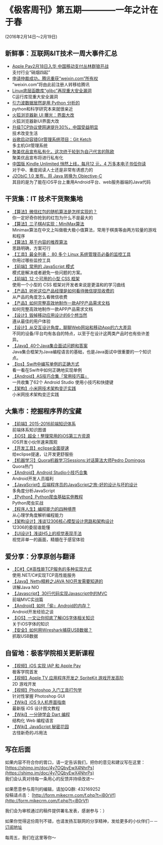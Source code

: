 # 《极客周刊》第五期————一年之计在于春

(2016年2月14日～2月19日)

## 新鲜事：互联网&IT技术一周大事件汇总

- [Apple Pay2月18日入华 中国移动支付丛林群狼开战](http://www.devstore.cn/new/newInfo/17241.html)
<br>支付行业“硝烟四起”
- [申请仲裁成功，腾讯重获“weixin.com”所有权](http://www.oschina.net/news/70743/tencent-get-weixin-com)
<br>“weixin.com”将由此前注册人转移给腾讯
- [Linux底层函数库“glibc”再现重大安全漏洞](http://netsecurity.51cto.com/art/201602/505802.htm 	)
<br>C运行库现重大安全漏洞
- [引力波数据居然是用 Python 分析的 ](http://www.oschina.net/news/70669/gwpy-ligo-analyze-gravitational-waves-data)
<br>python和科学研究本来就很亲近
- [火狐浏览器新 UI 曝光：界面大改](http://www.oschina.net/news/70767/firefox-new-ui)
<br>火狐浏览器新UI界面大改
- [升级TCP协议使网速提升30%，中国受益明显](http://www.oschina.net/news/70217/upgrade-tcp-protocol)
<br>技术改变生活
- [谷歌启动容错Git管理系统项目：Git Ketch](http://www.infoq.com/cn/news/2016/02/google-kick-starts-git-ketch)
<br>多主机Git管理系统
- [聚美优品宣布私有化，这次终于轮到为自己代言的陈欧](http://36kr.com/p/5043399.html?ref=head_line_two)
<br>聚美优品宣布将进行私有化
- [中国版 Kindle Unlimited 悄然上线，每月12 元，4 万多本电子书任你读](http://36kr.com/p/5043428.html)
<br>对于中、重度阅读人士还是非常有诱惑力的
- [J2ObjC 1.0 发布，将 Java 转换为 Objective-C](http://www.oschina.net/news/70804/j2objc-1-0-released)
<br>其目的是为了能在iOS平台上重用Android平台、web服务器端的Java代码

## 干货集：IT 技术干货聚集地

- [【算法】微信红包的随机算法是怎样实现的？](https://www.zhihu.com/question/22625187/answer/85530416)
<br>你一定好奇你抢到的红包为什么不是最大的
- [【算法】三子棋AI实现：MiniMax算法](http://miketech.it/minimax-algorithm/?hmsr=toutiao.io&utm_medium=toutiao.io&utm_source=toutiao.io)
<br>Minimax算法在中文上叫做极大极小值算法，常用于棋类等由两方较量的游戏和程序
- [【算法】基于内容的推荐算法](http://www.cybermkd.com./da-shu-ju-ji-yu-nei-rong-de-tui-jian/)
<br>思路明确，方案可行
- [【工具】最全列表： 80 多个 Linux 系统管理员必备的监控工具 ](http://mp.weixin.qq.com/s?__biz=MjM5NjQ2NjUwNQ==&mid=401840953&idx=1&sn=b8faa097db5210cb3c70869e9691c813&scene=0#wechat_redirect)
<br>你用过哪些监控工具
- [【前端】常用的 JavaScript 模式](http://webres.wang/201602-javascript-patterns/)
<br>模式是解决或者避免一些问题的方案。
- [【前端】12 个可用的小型 CSS 框架](http://webres.wang/12-small-css-frameworks-you-can-use/)
<br>使用一个小型的 CSS 框架对开发者来说是更温和的学习曲线
- [【产品】听听这位产品经理是如何看待微信提现收费的](http://www.chanpin100.com/archives/39701)
<br>从产品的角度怎么看微信收费
- [【产品】如何完整高效地制作一款APP产品需求文档](http://www.chanpin100.com/archives/39732)
<br>如何完整高效地制作一款APP产品需求文档
- [【设计】毁掉移动应用设计的6个想当然](http://www.cocoachina.com/design/20160201/15189.html)
<br>遵从最佳的用户体验
- [【设计】从交互设计角度，聊聊Web网站和移动App的六大差异](http://www.uisdc.com/web-and-app-interaction-differences)
<br>不同的设备/平台均有各自的特点，以至于在设计这两类产品时也有些许差异。
- [【Java】40个Java集合面试问题和答案](http://www.sanesee.com/article/40-java-collections-interview-questions-and-answers?hmsr=toutiao.io&utm_medium=toutiao.io&utm_source=toutiao.io)
<br>Java集合框架为Java编程语言的基础，也是Java面试中很重要的一个知识点。
- [【Ios】Swift中编写单例的正确方式](http://www.cocoachina.com/swift/20151207/14584.html)
<br>看一看在Swift中如何正确地实现单例
- [【Android】AS技巧合集「常用技巧篇」 ](http://mp.weixin.qq.com/s?__biz=MzA4NTQwNDcyMA==&mid=402416974&idx=1&sn=a8fd70a65ff3973758e4a7975c361139#rd)
<br>一共收集了62个 Android Studio 使用小技巧和快捷键
- [【架构】小米网技术架构变迁实践](http://toutiao.com/i6249914234113622529/?hmsr=toutiao.io&utm_medium=toutiao.io&utm_source=toutiao.io)
<br>小米网技术架构变迁实践

## 大集市：挖掘程序界的宝藏

- [【前端】2015-2016前端知识体系](http://ouvens.github.io/frontend-resource/2016/01/26/front-end-learning-list.html)
<br>前端体系知识图谱
- [【iOS】超全！整理常用的iOS第三方资源](http://www.cocoachina.com/ios/20160121/14988.html)
<br>iOS开发小伙伴速来围观
- [【开发工具】eclipse全面提速](http://rongmayisheng.com/post/eclipse%E5%85%A8%E9%9D%A2%E6%8F%90%E9%80%9F)
<br>给eclipse提速，让开发更舒服些
- [【机器学习】Quora机器学习Sessions:对话算法大师Pedro Domingos](http://www.almosthuman.cn/2016/02/11/mbk76/)
<br>Quora热门
- [【Android】Android Studio小技巧合集](http://laobie.github.io/android/2016/02/14/android-studio-tips.html)
<br>Android开发人员福利
- [【JavaScript】后端程序员的JavaScript之旅-好的设计与坏的设计](http://lishaopeng.com/2016/01/16/js-good_bad/)
<br>多角度分析JavaScript
- [【Python】Python爬虫基础实例教程](http://www.guolanzhe.com/?p=163)
<br>Python爬虫实战
- [【程序人生】编程能力的四种境界](http://blog.jobbole.com/97322/)
<br>从心理学角度解析编程能力
- [【架构设计】浅谈12306核心模型设计思路和架构设计](http://www.cnblogs.com/netfocus/p/5187241.html#!comments)
<br>12306的委屈谁能懂
- [【UI设计】浅谈H5上的视觉表现手法](http://ued.qq.com/2015/12/15/h5_visual/)
<br>视觉非单一的画面，精髓在于感官体验

## 爱分享：分享原创与翻译

- [【C#】C#高性能TCP服务的多种实现方式](http://www.cnblogs.com/gaochundong/p/csharp_tcp_service_models.html)
<br>使用.NET/C#实现TCP高性能服务
- [【Java】Netty精粹之JAVA NIO开发需要知道的](http://my.oschina.net/andylucc/blog/614295)
<br>详解Java NIO
- [【Javascript】30行代码实现Javascript中的MVC](http://www.cnblogs.com/front-end-ralph/p/5190442.html)
<br>前端MVC实战篇
- [【Android】如何「偷」Android的内存？](http://ragnraok.github.io/tricking-android-memoryfile.html)
<br>Android开发经验之谈
- [【iOS】一文让你彻底了解iOS字体相关知识](http://www.cnblogs.com/dsxniubility/p/4699352.html)
<br>关于iOS字体的知识
- [【安全】如何用Wireshark捕获USB数据？](http://www.freebuf.com/articles/system/96216.html)
<br>抓取USB数据

## 自留地：极客学院相关更新课程

- [【视频】iOS 实现 IAP 和 Apple Pay](http://www.jikexueyuan.com/course/2534.html)
<br>极客学院首发
- [【视频】Apple TV 应用程序开发之 SpriteKit 游戏开发高阶](http://www.jikexueyuan.com/course/2527.html)
<br>2D 游戏开发
- [【视频】Photoshop 入门工具打包学](http://www.jikexueyuan.com/course/2522.html)
<br>针对性掌握 Photoshop GUI
- [【Wiki】iOS 9人机界面指南](http://wiki.jikexueyuan.com/project/ios-9-human-computer-interface-guidelines/)
<br>最新版 iOS 设计图文教程
- [【Wiki】一分钟学会 Dart 编程](http://wiki.jikexueyuan.com/project/learn-dart-in-minutes/)
<br>结构化 Web 编程语言
- [【Wiki】JavaScript 秘密花园](http://wiki.jikexueyuan.com/project/javascript-garden/)
<br>古怪新奇的JS用法

## 写在后面

如果内容不符合你的胃口，请一定告诉我们，把你的意见和建议写在这里： [https://shimo.im/doc/4y7OQbyEwX4NhrPs](https://shimo.im/doc/4y7OQbyEwX4NhrPs)   
我们会认真对待每一条用心的反馈并持续改进～

如果愿意参与周刊的编辑，请加QQ群: 432169252   
投稿请点击： [http://form.mikecrm.com/f.php?t=iB0rVf](http://form.mikecrm.com/f.php?t=iB0rVf)   

我们会为审核通过的稿件提供署名发表，感谢参与：）   

如果你觉得这份周刊不错，也请发扬互联网的分享精神，发给更多的小伙伴们－－[订阅地址](http://list.qq.com/cgi-bin/qf_invite?id=83392b8505dd16951d180f02fe45e724a4f0c455983ca581)

每周五，我们在这里等你～

